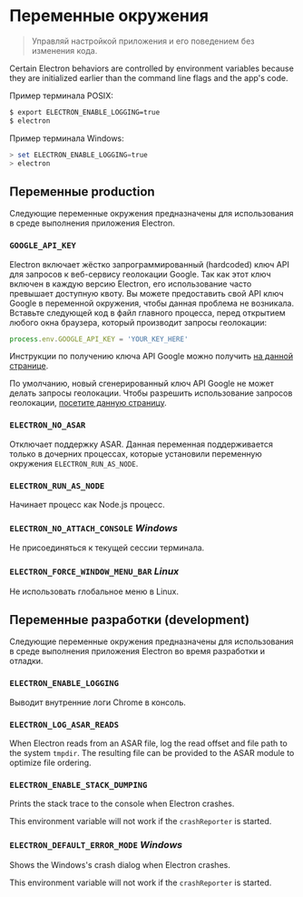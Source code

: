 # Переменные окружения

> Управляй настройкой приложения и его поведением без изменения кода.

Certain Electron behaviors are controlled by environment variables because they are initialized earlier than the command line flags and the app's code.

Пример терминала POSIX:

```bash
$ export ELECTRON_ENABLE_LOGGING=true
$ electron
```

Пример терминала Windows:

```powershell
> set ELECTRON_ENABLE_LOGGING=true
> electron
```

## Переменные production

Следующие переменные окружения предназначены для использования в среде выполнения приложения Electron.

### `GOOGLE_API_KEY`

Electron включает жёстко запрограммированный (hardcoded) ключ API для запросов к веб-сервису геолокации Google. Так как этот ключ включен в каждую версию Electron, его использование часто превышает доступную квоту. Вы можете предоставить свой API ключ Google в переменной окружения, чтобы данная проблема не возникала. Вставьте следующей код в файл главного процесса, перед открытием любого окна браузера, который производит запросы геолокации:

```javascript
process.env.GOOGLE_API_KEY = 'YOUR_KEY_HERE'
```

Инструкции по получению ключа API Google можно получить [на данной странице](https://www.chromium.org/developers/how-tos/api-keys).

По умолчанию, новый сгенерированный ключ API Google не может делать запросы геолокации. Чтобы разрешить использование запросов геолокации, [посетите данную страницу](https://console.developers.google.com/apis/api/geolocation/overview).

### `ELECTRON_NO_ASAR`

Отключает поддержку ASAR. Данная переменная поддерживается только в дочерних процессах, которые установили переменную окружения `ELECTRON_RUN_AS_NODE`.

### `ELECTRON_RUN_AS_NODE`

Начинает процесс как Node.js процесс.

### `ELECTRON_NO_ATTACH_CONSOLE` *Windows*

Не присоединяться к текущей сессии терминала.

### `ELECTRON_FORCE_WINDOW_MENU_BAR` *Linux*

Не использовать глобальное меню в Linux.

## Переменные разработки (development)

Следующие переменные окружения предназначены для использования в среде выполнения приложения Electron во время разработки и отладки.

### `ELECTRON_ENABLE_LOGGING`

Выводит внутренние логи Chrome в консоль.

### `ELECTRON_LOG_ASAR_READS`

When Electron reads from an ASAR file, log the read offset and file path to the system `tmpdir`. The resulting file can be provided to the ASAR module to optimize file ordering.

### `ELECTRON_ENABLE_STACK_DUMPING`

Prints the stack trace to the console when Electron crashes.

This environment variable will not work if the `crashReporter` is started.

### `ELECTRON_DEFAULT_ERROR_MODE` *Windows*

Shows the Windows's crash dialog when Electron crashes.

This environment variable will not work if the `crashReporter` is started.